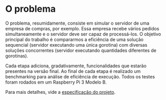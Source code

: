 # O problema

O problema, resumidamente, consiste em simular o servidor de uma empresa de compras, por exemplo. Essa empresa recebe vários pedidos simultaneamente e o servidor deve ser capaz de processá-los. O objetivo principal do trabalho é compararmos a eficiência de uma solução sequencial (servidor executando uma única gorotina) com diversas soluções concorrentes (servidor executando quantidades diferentes de gorotinas).

Cada etapa adiciona, gradativamente, funcionalidades que estarão presentes na versão final. Ao final de cada etapa é realizado um benchmarking para análise de eficiência de execução. Todos os testes foram rodados em um Raspberry Pi 3 Modelo B.

Para mais detalhes, vide a [especificação do projeto](../Trabalho-Go.pdf).
